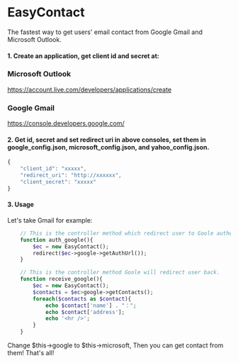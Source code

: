 # EasyContact
The fastest way to get users' email contact from Google Gmail and Microsoft Outlook.

#### 1. Create an application, get client id and secret at:

### Microsoft Outlook
https://account.live.com/developers/applications/create
### Google Gmail
https://console.developers.google.com/

#### 2. Get id, secret and set redirect uri in above consoles, set them in google_config.json, microsoft_config.json, and yahoo_config.json.

```javascript
{
    "client_id": "xxxxx",
    "redirect_uri": "http://xxxxxx",
    "client_secret": "xxxxx"
}
```

#### 3. Usage

Let's take Gmail for example:
```php
    // This is the controller method which redirect user to Goole authentication page.
    function auth_google(){
        $ec = new EasyContact();
        redirect($ec->google->getAuthUrl());
    }

    // This is the controller method Goole will redirect user back.    
    function receive_google(){
        $ec = new EasyContact();
        $contacts = $ec>google->getContacts();
        foreach($contacts as $contact){
            echo $contact['name'] . "：";
            echo $contact['address'];
            echo '<hr />';
        }
    }    
```

Change $this->google to $this->microsoft,
Then you can get contact from them!
That's all!
